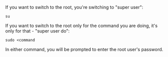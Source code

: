 If you want to switch to the root, you're switching to "super user":
```
su
```

If you want to switch to the root only for the command you are doing, it's only for that - "super user do":
```
sudo <command
```

In either command, you will be prompted to enter the root user's password.